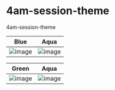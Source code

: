 # 4am-session-theme
4am-session-theme

| Blue | Aqua |
| - | - |
| ![image](https://user-images.githubusercontent.com/73474137/194817284-520474cd-3b18-4f5e-baca-8e11d1c79e07.png) | ![image](https://user-images.githubusercontent.com/73474137/194822443-65259bd0-06b8-4755-9ad1-2837c1002b3b.png) |

| Green | Aqua |
| - | - |
| ![image](https://user-images.githubusercontent.com/73474137/194836873-5074dabd-01d4-477b-a105-78c829822868.png) | ![image](https://user-images.githubusercontent.com/73474137/194822443-65259bd0-06b8-4755-9ad1-2837c1002b3b.png) |



